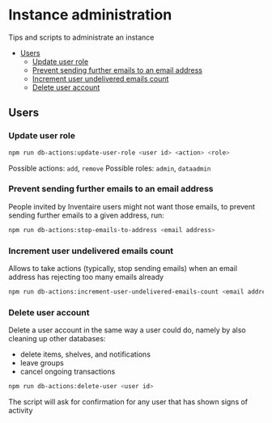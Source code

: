 # Instance administration
Tips and scripts to administrate an instance

<!-- START doctoc generated TOC please keep comment here to allow auto update -->
<!-- DON'T EDIT THIS SECTION, INSTEAD RE-RUN doctoc TO UPDATE -->


- [Users](#users)
  - [Update user role](#update-user-role)
  - [Prevent sending further emails to an email address](#prevent-sending-further-emails-to-an-email-address)
  - [Increment user undelivered emails count](#increment-user-undelivered-emails-count)
  - [Delete user account](#delete-user-account)

<!-- END doctoc generated TOC please keep comment here to allow auto update -->

## Users
### Update user role
```sh
npm run db-actions:update-user-role <user id> <action> <role>
```

Possible actions: `add`, `remove`
Possible roles: `admin`, `dataadmin`

### Prevent sending further emails to an email address
People invited by Inventaire users might not want those emails, to prevent sending further emails to a given address, run:
```sh
npm run db-actions:stop-emails-to-address <email address>
```

### Increment user undelivered emails count
Allows to take actions (typically, stop sending emails) when an email address has rejecting too many emails already
```sh
npm run db-actions:increment-user-undelivered-emails-count <email address>
```

### Delete user account
Delete a user account in the same way a user could do, namely by also cleaning up other databases:
* delete items, shelves, and notifications
* leave groups
* cancel ongoing transactions

```sh
npm run db-actions:delete-user <user id>
```

The script will ask for confirmation for any user that has shown signs of activity
